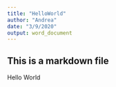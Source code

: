 ```yaml
---
title: "HelloWorld"
author: "Andrea"
date: "3/9/2020"
output: word_document
---
```


## This is a markdown file


Hello World

